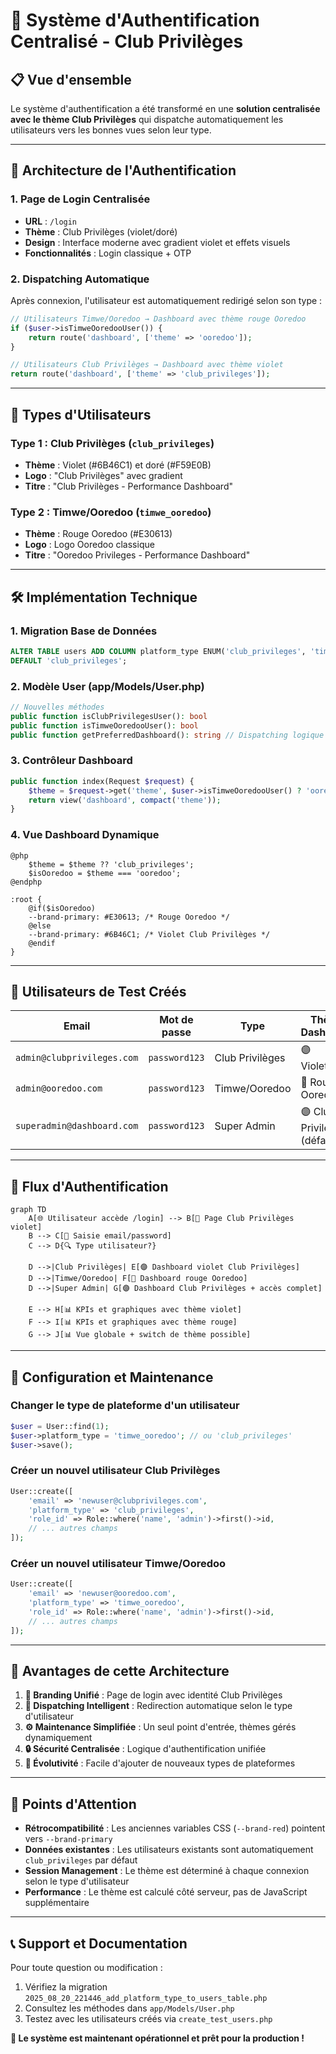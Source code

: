 # 🔐 Système d'Authentification Centralisé - Club Privilèges

## 📋 **Vue d'ensemble**

Le système d'authentification a été transformé en une **solution centralisée avec le thème Club Privilèges** qui dispatche automatiquement les utilisateurs vers les bonnes vues selon leur type.

---

## 🎨 **Architecture de l'Authentification**

### **1. Page de Login Centralisée**
- **URL** : `/login`
- **Thème** : Club Privilèges (violet/doré)
- **Design** : Interface moderne avec gradient violet et effets visuels
- **Fonctionnalités** : Login classique + OTP

### **2. Dispatching Automatique**
Après connexion, l'utilisateur est automatiquement redirigé selon son type :

```php
// Utilisateurs Timwe/Ooredoo → Dashboard avec thème rouge Ooredoo
if ($user->isTimweOoredooUser()) {
    return route('dashboard', ['theme' => 'ooredoo']);
}

// Utilisateurs Club Privilèges → Dashboard avec thème violet
return route('dashboard', ['theme' => 'club_privileges']);
```

---

## 👥 **Types d'Utilisateurs**

### **Type 1 : Club Privilèges (`club_privileges`)**
- **Thème** : Violet (#6B46C1) et doré (#F59E0B)
- **Logo** : "Club Privilèges" avec gradient
- **Titre** : "Club Privilèges - Performance Dashboard"

### **Type 2 : Timwe/Ooredoo (`timwe_ooredoo`)**
- **Thème** : Rouge Ooredoo (#E30613)
- **Logo** : Logo Ooredoo classique
- **Titre** : "Ooredoo Privileges - Performance Dashboard"

---

## 🛠 **Implémentation Technique**

### **1. Migration Base de Données**
```sql
ALTER TABLE users ADD COLUMN platform_type ENUM('club_privileges', 'timwe_ooredoo') 
DEFAULT 'club_privileges';
```

### **2. Modèle User (app/Models/User.php)**
```php
// Nouvelles méthodes
public function isClubPrivilegesUser(): bool
public function isTimweOoredooUser(): bool
public function getPreferredDashboard(): string // Dispatching logique
```

### **3. Contrôleur Dashboard**
```php
public function index(Request $request) {
    $theme = $request->get('theme', $user->isTimweOoredooUser() ? 'ooredoo' : 'club_privileges');
    return view('dashboard', compact('theme'));
}
```

### **4. Vue Dashboard Dynamique**
```blade
@php
    $theme = $theme ?? 'club_privileges';
    $isOoredoo = $theme === 'ooredoo';
@endphp

:root {
    @if($isOoredoo)
    --brand-primary: #E30613; /* Rouge Ooredoo */
    @else
    --brand-primary: #6B46C1; /* Violet Club Privilèges */
    @endif
}
```

---

## 🧪 **Utilisateurs de Test Créés**

| Email | Mot de passe | Type | Thème Dashboard |
|-------|-------------|------|-----------------|
| `admin@clubprivileges.com` | `password123` | Club Privilèges | 🟣 Violet/Doré |
| `admin@ooredoo.com` | `password123` | Timwe/Ooredoo | 🔴 Rouge Ooredoo |
| `superadmin@dashboard.com` | `password123` | Super Admin | 🟣 Club Privilèges (défaut) |

---

## 🚀 **Flux d'Authentification**

```mermaid
graph TD
    A[🌐 Utilisateur accède /login] --> B[🎨 Page Club Privilèges violet]
    B --> C[📧 Saisie email/password]
    C --> D{🔍 Type utilisateur?}
    
    D -->|Club Privilèges| E[🟣 Dashboard violet Club Privilèges]
    D -->|Timwe/Ooredoo| F[🔴 Dashboard rouge Ooredoo]
    D -->|Super Admin| G[🟣 Dashboard Club Privilèges + accès complet]
    
    E --> H[📊 KPIs et graphiques avec thème violet]
    F --> I[📊 KPIs et graphiques avec thème rouge]
    G --> J[📊 Vue globale + switch de thème possible]
```

---

## 🔧 **Configuration et Maintenance**

### **Changer le type de plateforme d'un utilisateur**
```php
$user = User::find(1);
$user->platform_type = 'timwe_ooredoo'; // ou 'club_privileges'
$user->save();
```

### **Créer un nouvel utilisateur Club Privilèges**
```php
User::create([
    'email' => 'newuser@clubprivileges.com',
    'platform_type' => 'club_privileges',
    'role_id' => Role::where('name', 'admin')->first()->id,
    // ... autres champs
]);
```

### **Créer un nouvel utilisateur Timwe/Ooredoo**
```php
User::create([
    'email' => 'newuser@ooredoo.com',
    'platform_type' => 'timwe_ooredoo',
    'role_id' => Role::where('name', 'admin')->first()->id,
    // ... autres champs
]);
```

---

## 🎯 **Avantages de cette Architecture**

1. **🎨 Branding Unifié** : Page de login avec identité Club Privilèges
2. **🔄 Dispatching Intelligent** : Redirection automatique selon le type d'utilisateur
3. **⚙️ Maintenance Simplifiée** : Un seul point d'entrée, thèmes gérés dynamiquement
4. **🔒 Sécurité Centralisée** : Logique d'authentification unifiée
5. **📱 Évolutivité** : Facile d'ajouter de nouveaux types de plateformes

---

## 🚨 **Points d'Attention**

- **Rétrocompatibilité** : Les anciennes variables CSS (`--brand-red`) pointent vers `--brand-primary`
- **Données existantes** : Les utilisateurs existants sont automatiquement `club_privileges` par défaut
- **Session Management** : Le thème est déterminé à chaque connexion selon le type d'utilisateur
- **Performance** : Le thème est calculé côté serveur, pas de JavaScript supplémentaire

---

## 📞 **Support et Documentation**

Pour toute question ou modification :
1. Vérifiez la migration `2025_08_20_221446_add_platform_type_to_users_table.php`
2. Consultez les méthodes dans `app/Models/User.php`
3. Testez avec les utilisateurs créés via `create_test_users.php`

**🎉 Le système est maintenant opérationnel et prêt pour la production !**

